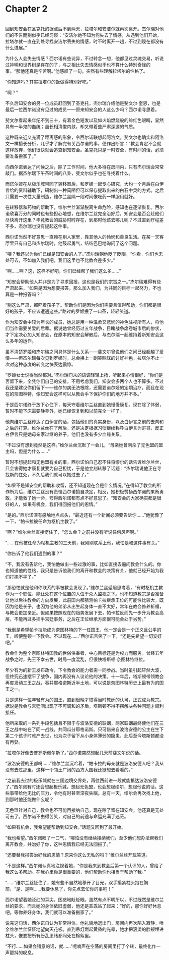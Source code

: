 # Chapter 2

<br>
回到知安会在圣克托的据点后不到两天，拉塔尔和安洁尔就再次离开。杰尔瑞对他们的不告而别似乎已经习惯：“安洁尔她不知为何失去了情感，从遇到他们开始，拉塔尔就一直在到处寻找安洁尔丢失的情感，时不时离开一趟，不过到现在都没有什么进展。”

为什么人会失去情感？西尔诺有些诧异，不过转念一想，他都见过灵魂交易，听说过神明和世界树是存在的了，与之相比失去情感似乎也不算什么特别奇怪的事。“那他还真是辛苦啊。”他感叹了一句，突然有些理解拉塔尔的性格了。

“你知道吗？其实拉塔尔的饭做得特别好吃。”

“啊？”

不久后知安会的另一位成员赶回到了圣克托，杰尔瑞介绍他是斐文尔·奎恩，也是最后一位西尔诺没有见过的成员——原来知安会的人这么少吗？西尔诺寻思着。

斐文尔看起来年纪不到三十，有着金色短发以及如火焰燃烧般的绯红色眼睛，显然具有一半鬼的血统；虽长相清俊内敛，却又带着些严肃深邃的气质。

这种既亲近又充满了距离感的形象，令西尔诺联想起阿洛文。斐文尔也确实和阿洛文一样擅长分析，几乎才了解完有关西尔诺的事，便作出断言：“教会肯定不会就这样放弃，他们很快就会追查到知安会。圣克托只是一时安全，有时间的话，必须要准备搬家了。”

向西尔诺表达了问候之后，除了工作时间，他大多待在房间内，只有杰尔瑞会常常敲门。据杰尔瑞下午茶时间的八卦，斐文尔似乎也在寻找着什么。

而诺尔娅在从极乐城带回了转移器后，和罗姬一起专心研究，大约一个月后在白伊言给的资料辅助下，研制出一种简陋但可以保存提取出来的白石中灵的方式。之后只需要一次性大量制造，维尔兰丝隔一段时间像吃药一样服用就好。

在转移器和药物的帮助下，维尔兰丝渐渐脱离生命危险，感知也在逐渐恢复。西尔诺欣喜万分的同时也有些担心地想，在维尔兰丝完全治好后，知安会是否会赶他们尽快离开这里？毕竟教会的威胁时时存在，到那时他该去哪儿呢？不过直到疗程差不多，杰尔瑞也没有提起这件事。

西尔诺当然不好意思一直赖在别人家里，靠其他人的怜悯和善良生活。在某一天客厅里只有自己和杰尔瑞时，他鼓起勇气，结结巴巴地询问了这个问题。

“咦？我还以为你们已经是知安会的人了。”杰尔瑞朝他眨了眨眼，“你看，你们也无处可去，不如加入我们吧，我们这里也不比教会差多少。”

“啊……啊？这，这样不好吧，你们已经帮了我们这么多……”

“知安会帮助他人并非是为了寻求回报，这也是我们的宗旨之一。”杰尔瑞难得有些严肃起来，“如果是因为想要报答，那么加入我们，为共同的目标一起努力，不也算是一种报答吗？”

“别这么严肃，都吓着孩子了。帮助你们是因为你们需要且值得帮助，你们都是很好的孩子，不应该遭遇这些。”路过的罗姬抿了一口茶，轻轻笑道。

作为知安会中较为年长的成员，她总是用一种温柔又悲悯的神色注视所有人，将他们当作需要关爱的后辈。据说她曾经历过五年战争，目睹战争席卷城市后的惨状，才下定决心加入知安会，在原本的知安会解散后，与杰尔瑞一起维持着新知安会这么多年的运作。

虽不清楚罗姬和杰尔瑞之间具体是什么关系——斐文尔曾说他们之间已经超越了爱情——但杰尔瑞每次见到罗姬时，总会换上一副笑眯眯的讨好神色，拉塔尔不止一次对这种态度的转变之快表达震惊。

“罗姬女士说得当然都对。”杰尔瑞句末的语调轻轻上扬，听起来心情很好，“你们是否留下来，全凭你们自己的安排，不用考虑我们，知安会多两个人也不算多。不过我还是建议你们留下——维尔的病无法根除，还需要诺尔娅的定期治疗。而且在现在的奈图林特，像知安会这样可以从教会手下保护你们的地方并不多。”

于是西尔诺终于放下心住下，每天守着维尔兰丝直到她慢慢康复。现在除了体弱，暂时不能下床需要静养外，她已经恢复到和以前完全一样了。

他向维尔兰丝传达了白伊言的话，包括他们的真实身份，以及白伊言之前的去向和之后的打算。维尔兰丝在了解后，还是决定根据习惯继续称呼白伊言为哥哥，反正白伊言只是她母亲家过继的养子，他们也没有多少血缘关系。

“不过没有想到竟然是这样。”维尔兰丝沉默了一会儿，“母亲她曾刺杀了无色盟的盟主吗，但是为什么……”

暂时不想提起和无色盟有关的事，西尔诺怕自己忍不住将缪尔的话告诉维尔兰丝，只会害得她才康复就要为自己担忧，于是他立刻转移了话题：“杰尔瑞说他正在寻找新的住处，不久后我们就可以搬过去了。”

“如果不是知安会的帮助和收留，还不知道现在会是什么情况。”在得知了教会的所作所为后，维尔兰丝没有责怪西尔诺擅自决定，相反，她积极赞扬西尔诺的果断勇敢，才能救了她一命，夸得西尔诺都有点不好意思了。“知安会的大家确实都是很好的人，如果有机会，我们得回报他们的恩情。”

“是的。”西尔诺深有感触地点点头，“最近还有一个新闻必须要告诉你……”他犹豫了一下，“帕卡拉被任命为枢机主教了。”

“啊？”维尔兰丝直接愣住了，“怎么会？之前并没有听说任何风声啊。”

“……在他被任命为枢机主教的三天前，我刚刚联系上他，我怕是和这件事有关。”

“你告诉了他我们遇到的事？”

“不，我没有告诉他，我怕他做出一些过激的事，比如直接去逼问教会什么的。你也知道他的性格，我只是告诉他我们的离开和教会的决策有关，他就已经开始为我们打抱不平了。”

“那恐怕就是他和你联系的事被教会发现了。”维尔兰丝蹙眉思考着，“有时枢机主教作为一个职位，能让处在这个位置的人位于众人监视之下。也不知道教宗是否准备让他以后往教会的方向发展，此前国内都猜测帕卡拉继承王位的可能性比较大，既因为他是长子，也因为他的弟弟从出生起身体一直不太好，常年在教会修养祈福，与教会更加亲近。但如果按照现在的趋势发展下去，帕卡拉反而先一步升为教会高层，不能再过多插手宫廷事务，之后在王位继承方面很可能会处于劣势。”

“我倒是希望帕卡拉能成为奈图林特的下一任国王，他一定会是一个正义且公平的王，顺便整顿一下教会。不过现在……”西尔诺苦笑了一下，“还是先希望一切安好吧。”

教会作为整个奈图林特国教的世俗供奉者，中心目标还是为权力而服务。曾经五年战争之时，先王不幸去世，时局一度混乱，但很快塔斯顿·奈图林特继位。

年少有为的新王发布政令，下令教会的能力者需一同参战。当时虽引起轩然大波，但终究迅速摆平了战争，国内再没有人议论他的决策。十一年后，塔斯顿带领教会再度发动三王之战，吞并耶格诺斯近半土地，可以说是奈图林特历史上最有为的国王之一。

只是这样一位年轻有为的国王，直到很晚才取得当时教廷的认可，正式成为教宗。据说是教会与宫廷间出现了不可调和的矛盾，塔斯顿不得不摆解决各种问题才顺利接任。

他所采取的一系列手段包括且不限于与波洛安德的联姻，两家联姻最终使他们在三王之战中站在了同一战线，共同瓜分耶格诺斯。只可惜来自波洛安德的公主在生下第二个孩子时难产去世，也为次子留下从小身体薄弱的隐患，此后至今塔斯顿都没有再娶。

“拉塔尔好像去普罗斯佩尔斯了。”西尔诺突然想起几天前斐文尔说的话。

“波洛安德的王都吗……”维尔兰丝沉吟着，“帕卡拉的母亲就是波洛安德人吧？我从没有去过那里，这样一个领土广阔的西方大国我还挺想去看看的。”

“之前我去过的极乐城就在三国边境交界处，再往西前进一段就能抵达波洛安德了。”西尔诺有时还会想起极乐城，想起无色盟，也会想起缪尔，想起他说的话。这些事带给他无比的压力，令他有时甚至深夜失眠。总有一天，缪尔会再次找上他，到那时他还能做什么呢？

无色盟针对自己，教会也不可能再接纳自己，现在除了留在知安会，他还真是无处可去了。西尔诺不由得苦笑，对自己的前途与命运充满了迷茫。

“如果有机会，我希望能帮助到知安会。”话题又回到了最开始。

“我也希望。”西尔诺叹了一口气，“哪怕没有继续接纳我们，至少他们想办法帮我们离开教会，并治好了你，这种恩情我已经无法回报了。”

“还要替我报答治好我的恩情？原来你这么无私的吗？”维尔兰丝开玩笑道。

“不是这样。”西尔诺认真地注视着她，“你是我来到教会后第一个认识的人，曾给了我这么多帮助。在我心里你是很重要的，他们帮助你也相当于帮助了我。”

“……”维尔兰丝怔住了，她有些不自然地移开了目光，双手攥紧枕头抱在胸前，“是、是啊……我要休息了，你先点去忙你的事吧！”

西尔诺望着她泛红的耳尖，困惑地眨眨眼。虽然有点不明所以，不过既然是维尔兰丝的要求，而且她的身体依旧虚弱，他还是乖乖站了起来：“好的，那你好好休息吧。等你养好身体，我们就可以准备搬家了。”

说完这句话，西尔诺自认为非常得体。他礼貌地退出门，房间内再次陷入寂静，唯余维尔兰丝怔怔地望向天花板。直到吊灯燃起黄昏的光晕，她才把滚烫的脸颊埋进枕头，像要把所有纷乱思绪都闷死在棉絮里。

“不行……如果会错意的话，就……”呢喃声在空荡的房间里打了个转，最终化作一声颤抖的叹息。
